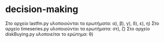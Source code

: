 # decision-making

Στο αρχείο lastfm.py υλοποιούνται τα ερωτήματα: α), β), γ), δ), ε), η)
Στο αρχείο timeseries.py υλοποιούνται τα ερωτήματα: στ), ζ)
Στο αρχείο diskBuying.py υλοποιείται το ερώτημα: θ)
